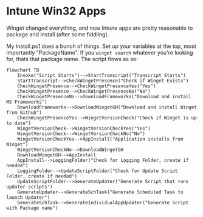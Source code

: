 # Intune Win32 Apps

Winget changed everything, and now Intune apps are pretty reasonable to package and install (after some fiddling).

My Install.ps1 does a bunch of things. Set up your variables at the top, most importantly "PackageName". If you ```winget search``` whatever you're looking for, thats that package name. The script flows as so:
```mermaid
flowchart TB
    Invoke("Script Starts")-->StartTranscript("Transcript Starts")
    StartTranscript-->CheckWingetPresence("Check if Winget Exists")
    CheckWingetPresence-->CheckWingetPresenceYes("Yes")
    CheckWingetPresence-->CheckWingetPresenceNo("No")
    CheckWingetPresenceNo-->DownloadFrameworks("Download and install MS Frameworks")
    DownloadFrameworks-->DownloadWingetGH("Download and install Winget from Github")
    CheckWingetPresenceYes-->WingetVersionCheck("Check if Winget is up to date")
    WingetVersionCheck-->WingetVersionCheckYes("Yes")
    WingetVersionCheck-->WingetVersionCheckNo("No")
    WingetVersionCheckYes-->AppInstall("Application installs from Winget")
    WingetVersionCheckNo-->DownloadWingetGH
    DownloadWingetGH-->AppInstall
    AppInstall-->LoggingFolder("Check for Logging Folder, create if needed")
    LoggingFolder-->UpdateScriptFolder("Check for Update Script Folder, create if needed")
    UpdateScriptFolder-->GenerateUpdater("Generate Script that runs updater scripts")
    GenerateUpdater-->GenerateSchTask("Generate Scheduled Task to launch Updater")
    GenerateSchTask-->GenerateIndividualAppUpdater("Generate Script with Package name")
```
